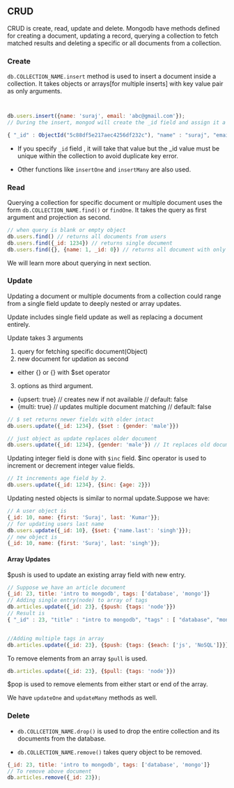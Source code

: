 ## CRUD
CRUD is create, read, update and delete.
Mongodb have methods defined for creating a document, updating a record, querying a collection to fetch matched results and deleting a specific or all documents from a collection.

### Create
`db.COLLECTION_NAME.insert` method is used to insert a document inside a collection.
It takes objects or arrays[for multiple inserts] with key value pair as only arguments.
```js


db.users.insert({name: 'suraj', email: 'abc@gmail.com'});
// During the insert, mongod will create the _id field and assign it a unique ObjectId value, as verified by the inserted document:

{ "_id" : ObjectId("5c88df5e217aec4256df232c"), "name" : "suraj", "email" : "abc@gmail.com" }
```
  - If you specify `_id` field , it will take that value but the _id value must be unique within the collection to avoid duplicate key error.

  - Other functions like `insertOne` and `insertMany` are also used. 

### Read
Querying a collection for specific document or multiple document uses the form `db.COLLECTION_NAME.find()` or `findOne`. It takes the query as first argument and projection as second.

```js
// when query is blank or empty object
db.users.find() // returns all documents from users
db.users.find({_id: 1234}) // returns single document
db.users.find({}, {name: 1, _id: 0}) // returns all document with only name field 
```

We will learn more about querying in next section.

### Update
Updating a document or multiple documents from a collection could range from a single field update to deeply nested or array updates.

Update includes single field update as well as replacing a document entirely.

Update takes 3 arguments
1. query for fetching specific document(Object)
2. new document for updation as second
  - either {} or {} with $set operator
3. options as third argument.
  - {upsert: true} // creates new if not available // default: false
  - {multi: true} // updates multiple document matching // default: false

```js
// $ set returns newer fields with older intact 
db.users.update({_id: 1234}, {$set : {gender: 'male'}})

// just object as update replaces older document
db.users.update({_id: 1234}, {gender: 'male'}) // It replaces old document and only _id and gender field is present in newer document.

```

Updating integer field is done with `$inc` field. $inc operator is used to increment or decrement integer value fields.
```js
// It increments age field by 2.
db.users.update({_id: 1234}, {$inc: {age: 2}})
```

Updating nested objects is similar to normal update.Suppose we have:
```js
// A user object is
{_id: 10, name: {first: 'Suraj', last: 'Kumar'}};
// for updating users last name
db.users.update({_id: 10}, {$set: {'name.last': 'singh'}});
// new object is
{_id: 10, name: {first: 'Suraj', last: 'singh'}};
```

#### Array Updates
$push is used to update an existing array field with new entry.
```js
// Suppose we have an article document
{_id: 23, title: 'intro to mongodb', tags: ['database', 'mongo']}
// Adding single entry(node) to array of tags
db.articles.update({_id: 23}, {$push: {tags: 'node'}})
// Result is
{ "_id" : 23, "title" : "intro to mongodb", "tags" : [ "database", "mongo", "node" ] }


//Adding multiple tags in array
db.articles.update({_id: 23}, {$push: {tags: {$each: ['js', 'NoSQL']}}})
```

To remove elements from an array `$pull` is used.
```js
db.articles.update({_id: 23}, {$pull: {tags: 'node'}})
```
$pop is used to remove elements from either start or end of the array.


We have `updateOne` and `updateMany` methods as well.

### Delete
  - `db.COLLCETION_NAME.drop()` is used to drop the entire collection and its documents from the database.

  - `db.COLLECTION_NAME.remove()` takes query object to be removed.
  ```js
  {_id: 23, title: 'intro to mongodb', tags: ['database', 'mongo']}
  // To remove above document
  db.articles.remove({_id: 23});
  ```

